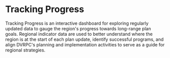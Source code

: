 # Tracking Progress

Tracking Progress is an interactive dashboard for exploring regularly updated data to gauge the region's progress towards long-range plan goals. Regional indicator data are used to better understand where the region is at the start of each plan update, identify successful programs, and align DVRPC's planning and implementation activities to serve as a guide for regional strategies.